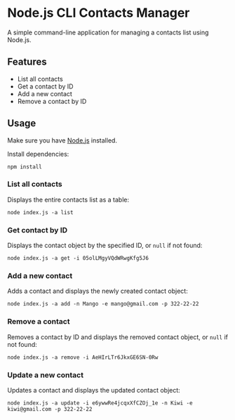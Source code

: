# Node.js CLI Contacts Manager

A simple command-line application for managing a contacts list using Node.js.

## Features

- List all contacts
- Get a contact by ID
- Add a new contact
- Remove a contact by ID

## Usage

Make sure you have [Node.js](https://nodejs.org/) installed.

Install dependencies:

```
npm install
```

### List all contacts

Displays the entire contacts list as a table:

```
node index.js -a list
```

### Get contact by ID

Displays the contact object by the specified ID, or `null` if not found:

```
node index.js -a get -i 05olLMgyVQdWRwgKfg5J6
```

### Add a new contact

Adds a contact and displays the newly created contact object:

```
node index.js -a add -n Mango -e mango@gmail.com -p 322-22-22
```

### Remove a contact

Removes a contact by ID and displays the removed contact object, or `null` if not found:

```
node index.js -a remove -i AeHIrLTr6JkxGE6SN-0Rw
```

### Update a new contact

Updates a contact and displays the updated contact object:

```
node index.js -a update -i e6ywwRe4jcqxXfCZOj_1e -n Kiwi -e kiwi@gmail.com -p 322-22-22
```
